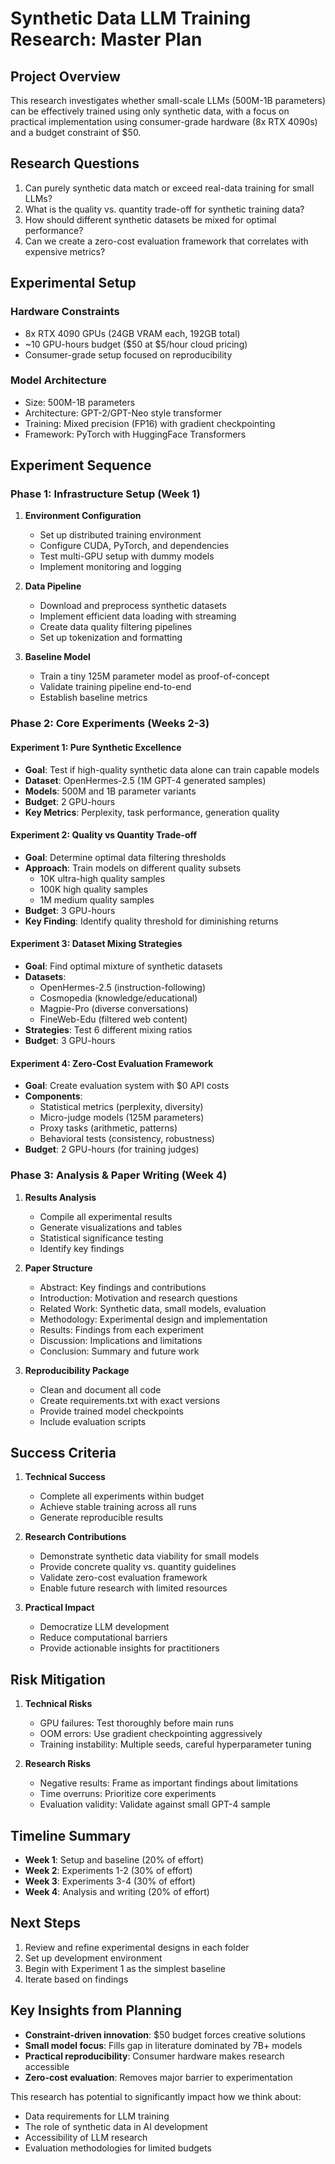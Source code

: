 # Synthetic Data LLM Training Research: Master Plan

## Project Overview
This research investigates whether small-scale LLMs (500M-1B parameters) can be effectively trained using only synthetic data, with a focus on practical implementation using consumer-grade hardware (8x RTX 4090s) and a budget constraint of $50.

## Research Questions
1. Can purely synthetic data match or exceed real-data training for small LLMs?
2. What is the quality vs. quantity trade-off for synthetic training data?
3. How should different synthetic datasets be mixed for optimal performance?
4. Can we create a zero-cost evaluation framework that correlates with expensive metrics?

## Experimental Setup

### Hardware Constraints
- 8x RTX 4090 GPUs (24GB VRAM each, 192GB total)
- ~10 GPU-hours budget ($50 at $5/hour cloud pricing)
- Consumer-grade setup focused on reproducibility

### Model Architecture
- Size: 500M-1B parameters
- Architecture: GPT-2/GPT-Neo style transformer
- Training: Mixed precision (FP16) with gradient checkpointing
- Framework: PyTorch with HuggingFace Transformers

## Experiment Sequence

### Phase 1: Infrastructure Setup (Week 1)
1. **Environment Configuration**
   - Set up distributed training environment
   - Configure CUDA, PyTorch, and dependencies
   - Test multi-GPU setup with dummy models
   - Implement monitoring and logging

2. **Data Pipeline**
   - Download and preprocess synthetic datasets
   - Implement efficient data loading with streaming
   - Create data quality filtering pipelines
   - Set up tokenization and formatting

3. **Baseline Model**
   - Train a tiny 125M parameter model as proof-of-concept
   - Validate training pipeline end-to-end
   - Establish baseline metrics

### Phase 2: Core Experiments (Weeks 2-3)

#### Experiment 1: Pure Synthetic Excellence
- **Goal**: Test if high-quality synthetic data alone can train capable models
- **Dataset**: OpenHermes-2.5 (1M GPT-4 generated samples)
- **Models**: 500M and 1B parameter variants
- **Budget**: 2 GPU-hours
- **Key Metrics**: Perplexity, task performance, generation quality

#### Experiment 2: Quality vs Quantity Trade-off
- **Goal**: Determine optimal data filtering thresholds
- **Approach**: Train models on different quality subsets
  - 10K ultra-high quality samples
  - 100K high quality samples
  - 1M medium quality samples
- **Budget**: 3 GPU-hours
- **Key Finding**: Identify quality threshold for diminishing returns

#### Experiment 3: Dataset Mixing Strategies
- **Goal**: Find optimal mixture of synthetic datasets
- **Datasets**: 
  - OpenHermes-2.5 (instruction-following)
  - Cosmopedia (knowledge/educational)
  - Magpie-Pro (diverse conversations)
  - FineWeb-Edu (filtered web content)
- **Strategies**: Test 6 different mixing ratios
- **Budget**: 3 GPU-hours

#### Experiment 4: Zero-Cost Evaluation Framework
- **Goal**: Create evaluation system with $0 API costs
- **Components**:
  - Statistical metrics (perplexity, diversity)
  - Micro-judge models (125M parameters)
  - Proxy tasks (arithmetic, patterns)
  - Behavioral tests (consistency, robustness)
- **Budget**: 2 GPU-hours (for training judges)

### Phase 3: Analysis & Paper Writing (Week 4)
1. **Results Analysis**
   - Compile all experimental results
   - Generate visualizations and tables
   - Statistical significance testing
   - Identify key findings

2. **Paper Structure**
   - Abstract: Key findings and contributions
   - Introduction: Motivation and research questions
   - Related Work: Synthetic data, small models, evaluation
   - Methodology: Experimental design and implementation
   - Results: Findings from each experiment
   - Discussion: Implications and limitations
   - Conclusion: Summary and future work

3. **Reproducibility Package**
   - Clean and document all code
   - Create requirements.txt with exact versions
   - Provide trained model checkpoints
   - Include evaluation scripts

## Success Criteria

1. **Technical Success**
   - Complete all experiments within budget
   - Achieve stable training across all runs
   - Generate reproducible results

2. **Research Contributions**
   - Demonstrate synthetic data viability for small models
   - Provide concrete quality vs. quantity guidelines
   - Validate zero-cost evaluation framework
   - Enable future research with limited resources

3. **Practical Impact**
   - Democratize LLM development
   - Reduce computational barriers
   - Provide actionable insights for practitioners

## Risk Mitigation

1. **Technical Risks**
   - GPU failures: Test thoroughly before main runs
   - OOM errors: Use gradient checkpointing aggressively
   - Training instability: Multiple seeds, careful hyperparameter tuning

2. **Research Risks**
   - Negative results: Frame as important findings about limitations
   - Time overruns: Prioritize core experiments
   - Evaluation validity: Validate against small GPT-4 sample

## Timeline Summary

- **Week 1**: Setup and baseline (20% of effort)
- **Week 2**: Experiments 1-2 (30% of effort)
- **Week 3**: Experiments 3-4 (30% of effort)
- **Week 4**: Analysis and writing (20% of effort)

## Next Steps

1. Review and refine experimental designs in each folder
2. Set up development environment
3. Begin with Experiment 1 as the simplest baseline
4. Iterate based on findings

## Key Insights from Planning

- **Constraint-driven innovation**: $50 budget forces creative solutions
- **Small model focus**: Fills gap in literature dominated by 7B+ models
- **Practical reproducibility**: Consumer hardware makes research accessible
- **Zero-cost evaluation**: Removes major barrier to experimentation

This research has potential to significantly impact how we think about:
- Data requirements for LLM training
- The role of synthetic data in AI development
- Accessibility of LLM research
- Evaluation methodologies for limited budgets 